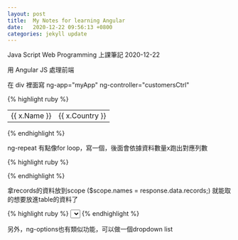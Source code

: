 ```yaml
---
layout: post
title:  My Notes for learning Angular
date:   2020-12-22 09:56:13 +0800
categories: jekyll update
---
```

Java Script Web Programming 上課筆記 2020-12-22

用 Angular JS 處理前端

在 div 裡面寫 ng-app="myApp" ng-controller="customersCtrl"

{% highlight ruby %}
<table>
  <tr ng-repeat="x in names">
    <td>{{ x.Name }}</td>
    <td>{{ x.Country }}</td>
  </tr>
</table>
{% endhighlight %}

ng-repeat 有點像for loop，寫一個<tr>，後面會依據資料數量x跑出對應列數

{% highlight ruby %}
<script>
var app = angular.module('myApp', []);
app.controller('customersCtrl', function($scope, $http) {
    $http.get("customers.php")
    .then(function (response) {$scope.names = response.data.records;});
});
</script>
{% endhighlight %}

拿records的資料放到scope ($scope.names = response.data.records;) 就能取的想要放進table的資料了

{% highlight ruby %}
<select ng-model="selectedName" ng-options="x for x in names">
</select>
{% endhighlight %}

另外，ng-options也有類似功能，可以做一個dropdown list